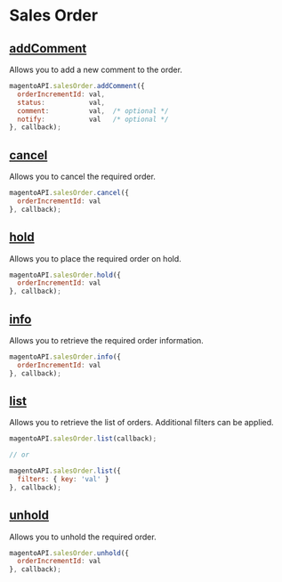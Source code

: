 # Sales Order

## [addComment](http://www.magentocommerce.com/api/soap/sales/salesOrder/sales_order.addComment.html)

Allows you to add a new comment to the order.

```js
magentoAPI.salesOrder.addComment({
  orderIncrementId: val,
  status:           val,
  comment:          val,  /* optional */
  notify:           val   /* optional */
}, callback);
```

## [cancel](http://www.magentocommerce.com/api/soap/sales/salesOrder/sales_order.cancel.html)

Allows you to cancel the required order.

```js
magentoAPI.salesOrder.cancel({
  orderIncrementId: val
}, callback);
```

## [hold](http://www.magentocommerce.com/api/soap/sales/salesOrder/sales_order.hold.html)

Allows you to place the required order on hold.

```js
magentoAPI.salesOrder.hold({
  orderIncrementId: val
}, callback);
```

## [info](http://www.magentocommerce.com/api/soap/sales/salesOrder/sales_order.info.html)

Allows you to retrieve the required order information.

```js
magentoAPI.salesOrder.info({
  orderIncrementId: val
}, callback);
```

## [list](http://www.magentocommerce.com/api/soap/sales/salesOrder/sales_order.list.html)

Allows you to retrieve the list of orders. Additional filters can be applied.

```js
magentoAPI.salesOrder.list(callback);

// or 

magentoAPI.salesOrder.list({
  filters: { key: 'val' }
}, callback);
```

## [unhold](http://www.magentocommerce.com/api/soap/sales/salesOrder/sales_order.unhold.html)

Allows you to unhold the required order.

```js
magentoAPI.salesOrder.unhold({
  orderIncrementId: val
}, callback);
```
